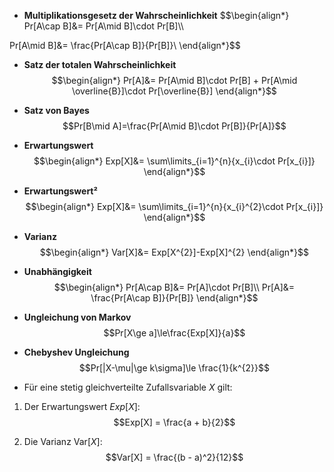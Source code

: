 - **Multiplikationsgesetz der Wahrscheinlichkeit** $$\begin{align*}
Pr[A\cap B]&= Pr[A\mid B]\cdot Pr[B]\\\\

Pr[A\mid B]&= \frac{Pr[A\cap B]}{Pr[B]}\\
\end{align*}$$
- **Satz der totalen Wahrscheinlichkeit**$$\begin{align*}
Pr[A]&= Pr[A\mid B]\cdot Pr[B] + Pr[A\mid \overline{B}]\cdot Pr[\overline{B}]
\end{align*}$$
- **Satz von Bayes**$$Pr[B\mid A]=\frac{Pr[A\mid B]\cdot Pr[B]}{Pr[A]}$$
- **Erwartungswert**$$\begin{align*}
Exp[X]&= \sum\limits_{i=1}^{n}{x_{i}\cdot Pr[x_{i}]}
\end{align*}$$
- **Erwartungswert²**$$\begin{align*}
Exp[X]&= \sum\limits_{i=1}^{n}{x_{i}^{2}\cdot Pr[x_{i}]}
\end{align*}$$
- **Varianz**$$\begin{align*}
Var[X]&= Exp[X^{2}]-Exp[X]^{2}
\end{align*}$$
- **Unabhängigkeit**$$\begin{align*}
Pr[A\cap B]&= Pr[A]\cdot Pr[B]\\
Pr[A]&= \frac{Pr[A\cap B]}{Pr[B]}
\end{align*}$$
- **Ungleichung von Markov** $$Pr[X\ge a]\le\frac{Exp[X]}{a}$$
- **Chebyshev Ungleichung**$$Pr[|X-\mu|\ge k\sigma]\le \frac{1}{k^{2}}$$


- Für eine stetig gleichverteilte Zufallsvariable $X$ gilt:

1. Der Erwartungswert $Exp[X]$:$$Exp[X] = \frac{a + b}{2}​$$

2. Die Varianz $\text{Var}[X]$:$$Var[X] = \frac{(b - a)^2}{12}$$